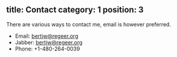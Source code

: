 title: Contact
category: 1
position: 3
---
There are various ways to contact me, email is however preferred.

 - Email: bertjw@regeer.org
 - Jabber: bertjw@regeer.org
 - Phone: +1-480-264-0039